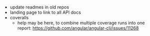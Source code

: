 - update readmes in old repos
- landing page to link to all API docs
- coveralls
  - help may be here, to combine multiple coverage runs into one report: https://github.com/angular/angular-cli/issues/11268
